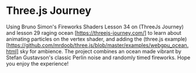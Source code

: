 # Three.js Journey

Using Bruno Simon's Fireworks Shaders Lesson 34 on (ThreeJs Journey) and lesson 29 raging ocean [https://threejs-journey.com/] to learn about animating particles on the vertex shader, and adding the (three.js example)[https://github.com/mrdoob/three.js/blob/master/examples/webgpu_ocean.html] sky for ambience. The project combines an ocean made vibrant by Stefan Gustavson's classic Perlin noise and randomly timed fireworks. Hope you enjoy the experience!
